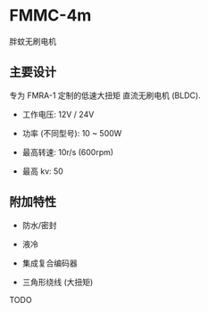 # FMMC-4m
胖蚊无刷电机


## 主要设计

专为 FMRA-1 定制的低速大扭矩 直流无刷电机 (BLDC).

+ 工作电压: 12V / 24V

+ 功率 (不同型号): 10 ~ 500W

+ 最高转速: 10r/s (600rpm)

+ 最高 kv: 50


## 附加特性

+ 防水/密封

+ 液冷

+ 集成复合编码器

+ 三角形绕线 (大扭矩)


TODO
